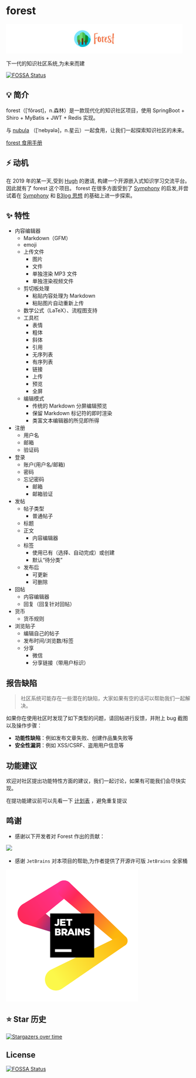 # forest
![forest](src/main/resources/static/logo_size.jpg)

下一代的知识社区系统,为未来而建

[![FOSSA Status](https://app.fossa.com/api/projects/git%2Bgithub.com%2Frymcu%2Fforest.svg?type=shield)](https://app.fossa.com/projects/git%2Bgithub.com%2Frymcu%2Fforest?ref=badge_shield)

## 💡 简介

forest（[ˈfôrəst]，n.森林）是一款现代化的知识社区项目，使用 SpringBoot + Shiro + MyBatis + JWT + Redis 实现。

与 [nubula](https://github.com/rymcu/nubula) （[ˈnebyələ]，n.星云）一起食用，让我们一起探索知识社区的未来。

[forest 食用手册](UserManual.md)

## ⚡ 动机

在 2019 年的某一天,受到 [Hugh](https://rymcu.com/user/RYMCU-J) 的邀请, 构建一个开源嵌入式知识学习交流平台。因此就有了 forest 这个项目。 forest
在很多方面受到了 [Symphony](https://github.com/88250/symphony) 的启发,并尝试着在 [Symphony](https://github.com/88250/symphony)
和 [B3log 思想](https://ld246.com/article/1546941897596) 的基础上进一步探索。

## ✨ 特性

- 内容编辑器
  - Markdown（GFM）
  - emoji
  - 上传文件
    - 图片
    - 文件
    - 单独渲染 MP3 文件
    - 单独渲染视频文件
  - 剪切板处理
    - 粘贴内容处理为 Markdown
    - 粘贴图片自动重新上传
  - 数学公式（LaTeX）、流程图支持
  - 工具栏
    - 表情
    - 粗体
    - 斜体
    - 引用
    - 无序列表
    - 有序列表
    - 链接
    - 上传
    - 预览
    - 全屏 
  - 编辑模式
    - 传统的 Markdown 分屏编辑预览
    - 保留 Markdown 标记符的即时渲染
    - 类富文本编辑器的所见即所得
- 注册
  - 用户名
  - 邮箱
  - 验证码
- 登录
  - 账户(用户名/邮箱)
  - 密码
  - 忘记密码
    - 邮箱
    - 邮箱验证
- 发帖
  - 帖子类型
    - 普通帖子
  - 标题
  - 正文
    - 内容编辑器
  - 标签
    - 使用已有（选择、自动完成）或创建
    - 默认“待分类”
  - 发布后 
    - 可更新
    - 可删除
- 回帖
  - 内容编辑器
  - 回复（回复针对回帖）
- 货币
  - 货币规则
- 浏览贴子
  - 编辑自己的帖子
  - 发布时间/浏览数/标签
  - 分享
    - 微信
    - 分享链接（带用户标识）

## 报告缺陷

> 社区系统可能存在一些潜在的缺陷，大家如果有空的话可以帮助我们一起解决。

如果你在使用社区时发现了如下类型的问题，请回帖进行反馈，并附上 bug 截图以及操作步骤：

* **功能性缺陷**：例如发布文章失败、创建作品集失败等
* **安全性漏洞**：例如 XSS/CSRF、盗用用户信息等

## 功能建议

欢迎对社区提出功能特性方面的建议，我们一起讨论，如果有可能我们会尽快实现。

在提功能建议前可以先看一下 [计划表](https://rymcu.com/article/29) ，避免重复提议

## 鸣谢
- 感谢以下开发者对 Forest 作出的贡献：

<a href="https://github.com/rymcu/forest/graphs/contributors">
  <img src="https://contrib.rocks/image?repo=rymcu/forest&max=1000" />
</a>

- 感谢 `JetBrains` 对本项目的帮助,为作者提供了开源许可版 `JetBrains` 全家桶

![JetBrains](src/main/resources/static/jb_beam.svg)


## ⭐ Star 历史

[![Stargazers over time](https://starchart.cc/rymcu/forest.svg)](https://starchart.cc/rymcu/forest)

## License
[![FOSSA Status](https://app.fossa.com/api/projects/git%2Bgithub.com%2Frymcu%2Fforest.svg?type=large)](https://app.fossa.com/projects/git%2Bgithub.com%2Frymcu%2Fforest?ref=badge_large)


